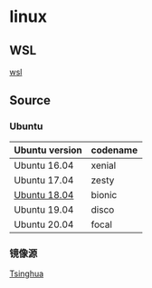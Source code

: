 # linux

## WSL

[wsl](./WSL.md)

## Source

### Ubuntu

| Ubuntu version                            | codename |
| ----------------------------------------- | -------- |
| Ubuntu 16.04                              | xenial   |
| Ubuntu 17.04                              | zesty    |
| [Ubuntu 18.04](./ubuntu-18.04-source.txt) | bionic   |
| Ubuntu 19.04                              | disco    |
| Ubuntu 20.04                              | focal    |

### 镜像源

[Tsinghua](https://mirrors.tuna.tsinghua.edu.cn/help/ubuntu/)